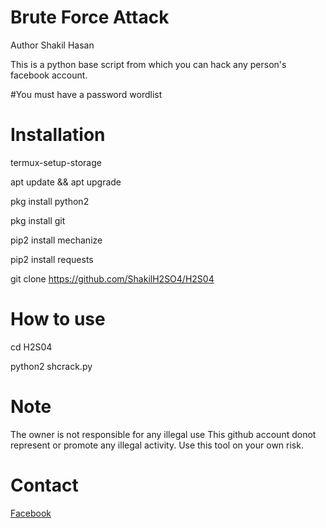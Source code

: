 # Brute Force Attack
Author Shakil Hasan

This is a python base script from which you can hack any person's facebook account.

#You must have a password wordlist

# Installation

termux-setup-storage 

apt update && apt upgrade

pkg install python2

pkg install git

pip2 install mechanize

pip2 install requests

git clone https://github.com/ShakilH2SO4/H2S04

# How to use

cd H2S04

python2 shcrack.py


# Note
The owner is not responsible for any illegal use
This github account donot represent or promote any illegal activity. Use this tool on your own risk.


# Contact<br>
<a href='https://facebook.com/Shakil.Hasan.HLT'>Facebook</a> <br>
